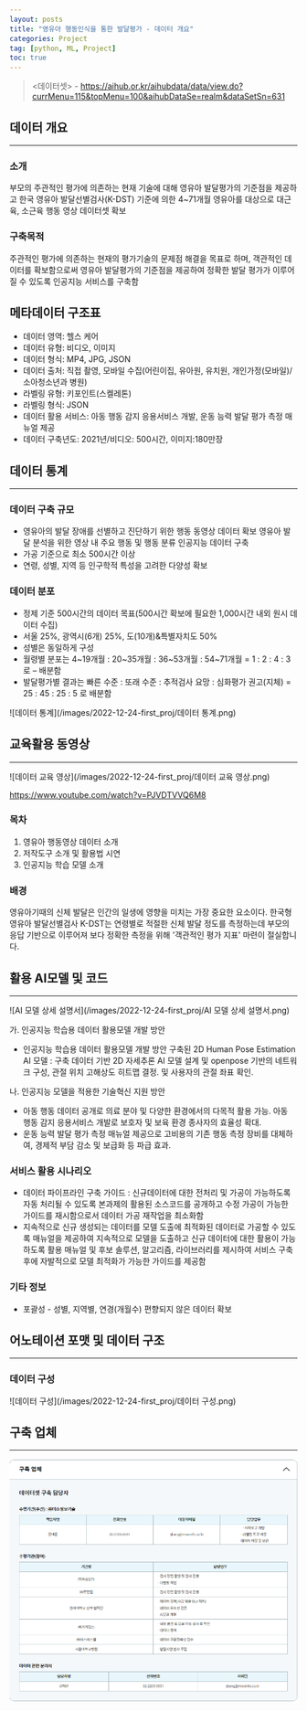 ```yaml
---
layout: posts
title: "영유아 행동인식을 통한 발달평가 - 데이터 개요"
categories: Project
tag: [python, ML, Project]
toc: true
---
```


> <데이터셋> - https://aihub.or.kr/aihubdata/data/view.do?currMenu=115&topMenu=100&aihubDataSe=realm&dataSetSn=631

## 데이터 개요
***
### 소개
부모의 주관적인 평가에 의존하는 현재 기술에 대해 영유아 발달평가의 기준점을 제공하고 한국 영유아 발달선별검사(K-DST) 기준에 의한 4~71개월 영유아를 대상으로 대근육, 소근육 행동 영상 데이터셋 확보

### 구축목적
주관적인 평가에 의존하는 현재의 평가기술의 문제점 해결을 목표로 하며, 객관적인 데이터를 확보함으로써 영유아 발달평가의 기준점을 제공하여 정확한 발달 평가가 이루어질 수 있도록 인공지능 서비스를 구축함

## 메타데이터 구조표
- 데이터 영역: 헬스 케어
- 데이터 유형: 비디오, 이미지
- 데이터 형식: MP4, JPG, JSON
- 데이터 출처: 직접 촬영, 모바일 수집(어린이집, 유아원, 유치원, 개인가정(모바일)/ 소아청소년과 병원)
- 라벨링 유형: 키포인트(스켈레톤)
- 라벨링 형식: JSON
- 데이터 활용 서비스: 아동 행동 감지 응용서비스 개발, 운동 능력 발달 평가 측정 매뉴얼 제공
- 데이터 구축년도: 2021년/비디오: 500시간, 이미지:180만장

## 데이터 통계
***
### 데이터 구축 규모
- 영유아의 발달 장애를 선별하고 진단하기 위한 행동 동영상 데이터 확보
영유아 발달 분석을 위한 영상 내 주요 행동 및 행동 분류 인공지능 데이터 구축
- 가공 기준으로 최소 500시간 이상
- 연령, 성별, 지역 등 인구학적 특성을 고려한 다양성 확보

### 데이터 분포
- 정제 기준 500시간의 데이터 목표(500시간 확보에 필요한 1,000시간 내외 원시 데이터 수집)
- 서울 25%, 광역시(6개) 25%, 도(10개)&특별자치도 50%
- 성별은 동일하게 구성
- 월령별 분포는 4~19개월 : 20~35개월 : 36~53개월 : 54~71개월 = 1 : 2 : 4 : 3 로 – 배분함
- 발달평가별 결과는 빠른 수준 : 또래 수준 : 추적검사 요망 : 심화평가 권고(지체) = 25 : 45 : 25 : 5 로 배분함

![데이터 통계](/images/2022-12-24-first_proj/데이터 통계.png)

## 교육활용 동영상
***
![데이터 교육 영상](/images/2022-12-24-first_proj/데이터 교육 영상.png)

https://www.youtube.com/watch?v=PJVDTVVQ6M8

### 목차
1. 영유아 행동영상 데이터 소개
2. 저작도구 소개 및 활용법 시연
3. 인공지능 학습 모델 소개

### 배경
영유아기때의 신체 발달은 인간의 일생에 영향을 미치는 가장 중요한 요소이다.
한국형 영유아 발달선별검사 K-DST는 연령별로 적절한 신체 발달 정도를 측정하는데 부모의 응답 기반으로 이루어져 보다 정확한 측정을 위해 '객관적인 평가 지표' 마련이 절실합니다.

## 활용 AI모델 및 코드
***
![AI 모델 상세 설명서](/images/2022-12-24-first_proj/AI 모델 상세 설명서.png)

가. 인공지능 학습용 데이터 활용모델 개발 방안

-  인공지능 학습용 데이터 활용모델 개발 방안 구축된 2D Human Pose Estimation AI 모델 : 구축 데이터 기반 2D 자세추론 AI 모델 설계 및 openpose 기반의 네트워크 구성, 관절 위치 고해상도 히트맵 결정. 및 사용자의 관절 좌표 확인. 

나. 인공지능 모델을 적용한 기술혁신 지원 방안

- 아동 행동 데이터 공개로 의료 분야 및 다양한 환경에서의 다목적 활용 가능. 아동 행동 감지 응용서비스 개발로 보호자 및 보육 환경 종사자의 효율성 확대. 
- 운동 능력 발달 평가 측정 매뉴얼 제공으로 고비용의 기존 행동 측정 장비를 대체하여, 경제적 부담 감소 및 보급화 등 파급 효과.

### 서비스 활용 시나리오
- 데이터 파이프라인 구축 가이드 : 신규데이터에 대한 전처리 및 가공이 가능하도록 자동 처리될 수 있도록 본과제의 활용된 소스코드를 공개하고 수정 가공이 가능한 가이드를 재시함으로서 데이터 가공 재작업을 최소화함
- 지속적으로 신규 생성되는 데이터를 모델 도출에 최적화된 데이터로 가공할 수 있도록 매뉴얼을 제공하여 지속적으로 모델을 도출하고 신규 데이터에 대한 활용이 가능하도록 활용 매뉴얼 및 후보 솔루션, 알고리즘, 라이브러리를 제시하여 서비스 구축 후에 자발적으로 모델 최적화가 가능한 가이드를 제공함

### 기타 정보

- 포괄성 - 성별, 지역별, 연경(개월수) 편향되지 않은 데이터 확보

## 어노테이션 포맷 및 데이터 구조
***
### 데이터 구성

![데이터 구성](/images/2022-12-24-first_proj/데이터 구성.png)

## 구축 업체
***
![구축업체](/images/2022-12-24-first_proj/구축업체.png)